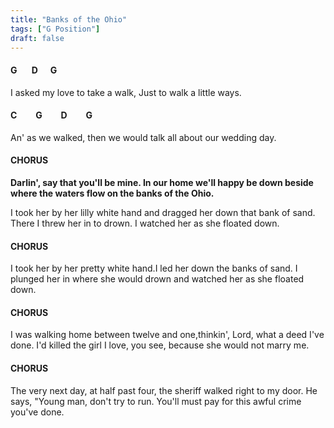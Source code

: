 ```yaml
---
title: "Banks of the Ohio"
tags: ["G Position"]
draft: false
---
```


#### G	&nbsp;&nbsp;&nbsp;&nbsp;&nbsp; D &nbsp;&nbsp;&nbsp;&nbsp; G
I asked my love to take a walk, Just to walk a little ways.

#### C &nbsp;&nbsp;&nbsp;&nbsp;&nbsp;&nbsp;&nbsp; G	&nbsp;&nbsp;&nbsp;&nbsp;&nbsp;&nbsp;&nbsp; D &nbsp;&nbsp;&nbsp;&nbsp;&nbsp;&nbsp;&nbsp; G
An' as we walked, then we would talk all about our wedding day.

#### CHORUS
**Darlin', say that you'll be mine. In our home we'll happy be down beside where the waters flow on the banks of the Ohio.**

I took her by her lilly white hand and dragged her down that bank of sand.
There I threw her in to drown. I watched her as she floated down.

#### CHORUS

I took her by her pretty white hand.I led her down the banks of sand.
I plunged her in where she would drown and watched her as she floated down.

#### CHORUS

I was walking home between twelve and one,thinkin', Lord, what a deed I've done.
I'd killed the girl I love, you see, because she would not marry me.

#### CHORUS

The very next day, at half past four, the sheriff walked right to my door.
He says, "Young man, don't try to run. You'll must pay for this awful crime you've done.